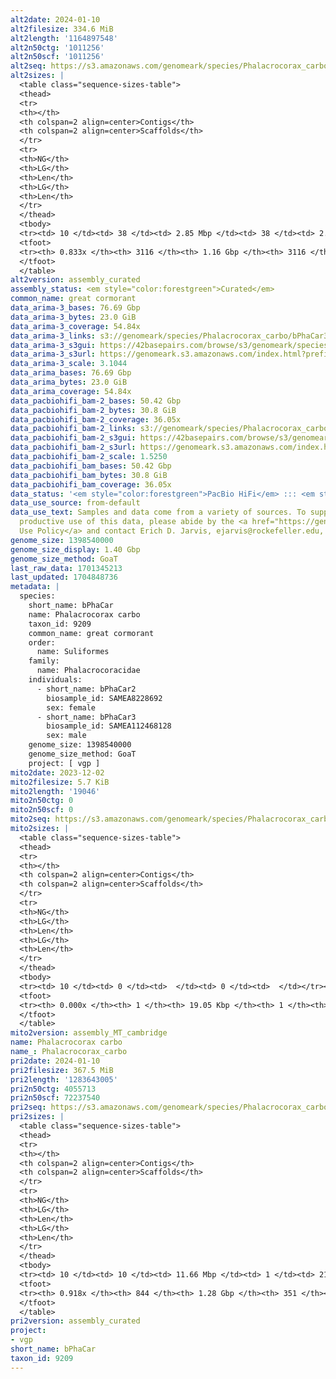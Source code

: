 ```yaml
---
alt2date: 2024-01-10
alt2filesize: 334.6 MiB
alt2length: '1164897548'
alt2n50ctg: '1011256'
alt2n50scf: '1011256'
alt2seq: https://s3.amazonaws.com/genomeark/species/Phalacrocorax_carbo/bPhaCar2/assembly_curated/bPhaCar2.alt.cur.20240110.fasta.gz
alt2sizes: |
  <table class="sequence-sizes-table">
  <thead>
  <tr>
  <th></th>
  <th colspan=2 align=center>Contigs</th>
  <th colspan=2 align=center>Scaffolds</th>
  </tr>
  <tr>
  <th>NG</th>
  <th>LG</th>
  <th>Len</th>
  <th>LG</th>
  <th>Len</th>
  </tr>
  </thead>
  <tbody>
  <tr><td> 10 </td><td> 38 </td><td> 2.85 Mbp </td><td> 38 </td><td> 2.85 Mbp </td></tr><tr><td> 20 </td><td> 95 </td><td> 2.20 Mbp </td><td> 95 </td><td> 2.20 Mbp </td></tr><tr><td> 30 </td><td> 170 </td><td> 1.62 Mbp </td><td> 170 </td><td> 1.62 Mbp </td></tr><tr><td> 40 </td><td> 267 </td><td> 1.30 Mbp </td><td> 267 </td><td> 1.30 Mbp </td></tr><tr style="background-color:#cccccc;"><td> 50 </td><td> 388 </td><td> 1.01 Mbp </td><td> 388 </td><td> 1.01 Mbp </td></tr><tr><td> 60 </td><td> 552 </td><td> 0.72 Mbp </td><td> 552 </td><td> 0.72 Mbp </td></tr><tr><td> 70 </td><td> 807 </td><td> 421.96 Kbp </td><td> 807 </td><td> 421.96 Kbp </td></tr><tr><td> 80 </td><td> 1444 </td><td> 76.54 Kbp </td><td> 1444 </td><td> 76.54 Kbp </td></tr><tr><td> 90 </td><td> 0 </td><td>  </td><td> 0 </td><td>  </td></tr><tr><td> 100 </td><td> 0 </td><td>  </td><td> 0 </td><td>  </td></tr></tbody>
  <tfoot>
  <tr><th> 0.833x </th><th> 3116 </th><th> 1.16 Gbp </th><th> 3116 </th><th> 1.16 Gbp </th></tr>
  </tfoot>
  </table>
alt2version: assembly_curated
assembly_status: <em style="color:forestgreen">Curated</em>
common_name: great cormorant
data_arima-3_bases: 76.69 Gbp
data_arima-3_bytes: 23.0 GiB
data_arima-3_coverage: 54.84x
data_arima-3_links: s3://genomeark/species/Phalacrocorax_carbo/bPhaCar3/genomic_data/arima/<br>
data_arima-3_s3gui: https://42basepairs.com/browse/s3/genomeark/species/Phalacrocorax_carbo/bPhaCar3/genomic_data/arima/
data_arima-3_s3url: https://genomeark.s3.amazonaws.com/index.html?prefix=species/Phalacrocorax_carbo/bPhaCar3/genomic_data/arima/
data_arima-3_scale: 3.1044
data_arima_bases: 76.69 Gbp
data_arima_bytes: 23.0 GiB
data_arima_coverage: 54.84x
data_pacbiohifi_bam-2_bases: 50.42 Gbp
data_pacbiohifi_bam-2_bytes: 30.8 GiB
data_pacbiohifi_bam-2_coverage: 36.05x
data_pacbiohifi_bam-2_links: s3://genomeark/species/Phalacrocorax_carbo/bPhaCar2/genomic_data/pacbio_hifi/<br>
data_pacbiohifi_bam-2_s3gui: https://42basepairs.com/browse/s3/genomeark/species/Phalacrocorax_carbo/bPhaCar2/genomic_data/pacbio_hifi/
data_pacbiohifi_bam-2_s3url: https://genomeark.s3.amazonaws.com/index.html?prefix=species/Phalacrocorax_carbo/bPhaCar2/genomic_data/pacbio_hifi/
data_pacbiohifi_bam-2_scale: 1.5250
data_pacbiohifi_bam_bases: 50.42 Gbp
data_pacbiohifi_bam_bytes: 30.8 GiB
data_pacbiohifi_bam_coverage: 36.05x
data_status: '<em style="color:forestgreen">PacBio HiFi</em> ::: <em style="color:forestgreen">Arima</em>'
data_use_source: from-default
data_use_text: Samples and data come from a variety of sources. To support fair and
  productive use of this data, please abide by the <a href="https://genome10k.soe.ucsc.edu/data-use-policies/">Data
  Use Policy</a> and contact Erich D. Jarvis, ejarvis@rockefeller.edu, with any questions.
genome_size: 1398540000
genome_size_display: 1.40 Gbp
genome_size_method: GoaT
last_raw_data: 1701345213
last_updated: 1704848736
metadata: |
  species:
    short_name: bPhaCar
    name: Phalacrocorax carbo
    taxon_id: 9209
    common_name: great cormorant
    order:
      name: Suliformes
    family:
      name: Phalacrocoracidae
    individuals:
      - short_name: bPhaCar2
        biosample_id: SAMEA8228692
        sex: female
      - short_name: bPhaCar3
        biosample_id: SAMEA112468128
        sex: male
    genome_size: 1398540000
    genome_size_method: GoaT
    project: [ vgp ]
mito2date: 2023-12-02
mito2filesize: 5.7 KiB
mito2length: '19046'
mito2n50ctg: 0
mito2n50scf: 0
mito2seq: https://s3.amazonaws.com/genomeark/species/Phalacrocorax_carbo/bPhaCar2/assembly_MT_cambridge/bPhaCar2.MT.20231202.fasta.gz
mito2sizes: |
  <table class="sequence-sizes-table">
  <thead>
  <tr>
  <th></th>
  <th colspan=2 align=center>Contigs</th>
  <th colspan=2 align=center>Scaffolds</th>
  </tr>
  <tr>
  <th>NG</th>
  <th>LG</th>
  <th>Len</th>
  <th>LG</th>
  <th>Len</th>
  </tr>
  </thead>
  <tbody>
  <tr><td> 10 </td><td> 0 </td><td>  </td><td> 0 </td><td>  </td></tr><tr><td> 20 </td><td> 0 </td><td>  </td><td> 0 </td><td>  </td></tr><tr><td> 30 </td><td> 0 </td><td>  </td><td> 0 </td><td>  </td></tr><tr><td> 40 </td><td> 0 </td><td>  </td><td> 0 </td><td>  </td></tr><tr style="background-color:#cccccc;"><td> 50 </td><td> 0 </td><td style="background-color:#ff8888;">  </td><td> 0 </td><td style="background-color:#ff8888;">  </td></tr><tr><td> 60 </td><td> 0 </td><td>  </td><td> 0 </td><td>  </td></tr><tr><td> 70 </td><td> 0 </td><td>  </td><td> 0 </td><td>  </td></tr><tr><td> 80 </td><td> 0 </td><td>  </td><td> 0 </td><td>  </td></tr><tr><td> 90 </td><td> 0 </td><td>  </td><td> 0 </td><td>  </td></tr><tr><td> 100 </td><td> 0 </td><td>  </td><td> 0 </td><td>  </td></tr></tbody>
  <tfoot>
  <tr><th> 0.000x </th><th> 1 </th><th> 19.05 Kbp </th><th> 1 </th><th> 19.05 Kbp </th></tr>
  </tfoot>
  </table>
mito2version: assembly_MT_cambridge
name: Phalacrocorax carbo
name_: Phalacrocorax_carbo
pri2date: 2024-01-10
pri2filesize: 367.5 MiB
pri2length: '1283643005'
pri2n50ctg: 4055713
pri2n50scf: 72237540
pri2seq: https://s3.amazonaws.com/genomeark/species/Phalacrocorax_carbo/bPhaCar2/assembly_curated/bPhaCar2.pri.cur.20240110.fasta.gz
pri2sizes: |
  <table class="sequence-sizes-table">
  <thead>
  <tr>
  <th></th>
  <th colspan=2 align=center>Contigs</th>
  <th colspan=2 align=center>Scaffolds</th>
  </tr>
  <tr>
  <th>NG</th>
  <th>LG</th>
  <th>Len</th>
  <th>LG</th>
  <th>Len</th>
  </tr>
  </thead>
  <tbody>
  <tr><td> 10 </td><td> 10 </td><td> 11.66 Mbp </td><td> 1 </td><td> 218.91 Mbp </td></tr><tr><td> 20 </td><td> 24 </td><td> 9.16 Mbp </td><td> 2 </td><td> 168.49 Mbp </td></tr><tr><td> 30 </td><td> 42 </td><td> 6.61 Mbp </td><td> 3 </td><td> 129.75 Mbp </td></tr><tr><td> 40 </td><td> 67 </td><td> 5.11 Mbp </td><td> 4 </td><td> 85.78 Mbp </td></tr><tr style="background-color:#cccccc;"><td> 50 </td><td> 97 </td><td style="background-color:#88ff88;"> 4.06 Mbp </td><td> 6 </td><td style="background-color:#88ff88;"> 72.24 Mbp </td></tr><tr><td> 60 </td><td> 136 </td><td> 3.13 Mbp </td><td> 8 </td><td> 55.33 Mbp </td></tr><tr><td> 70 </td><td> 191 </td><td> 2.20 Mbp </td><td> 11 </td><td> 26.94 Mbp </td></tr><tr><td> 80 </td><td> 271 </td><td> 1.35 Mbp </td><td> 18 </td><td> 13.92 Mbp </td></tr><tr><td> 90 </td><td> 482 </td><td> 222.56 Kbp </td><td> 64 </td><td> 0.54 Mbp </td></tr><tr><td> 100 </td><td> 0 </td><td>  </td><td> 0 </td><td>  </td></tr></tbody>
  <tfoot>
  <tr><th> 0.918x </th><th> 844 </th><th> 1.28 Gbp </th><th> 351 </th><th> 1.28 Gbp </th></tr>
  </tfoot>
  </table>
pri2version: assembly_curated
project:
- vgp
short_name: bPhaCar
taxon_id: 9209
---
```

